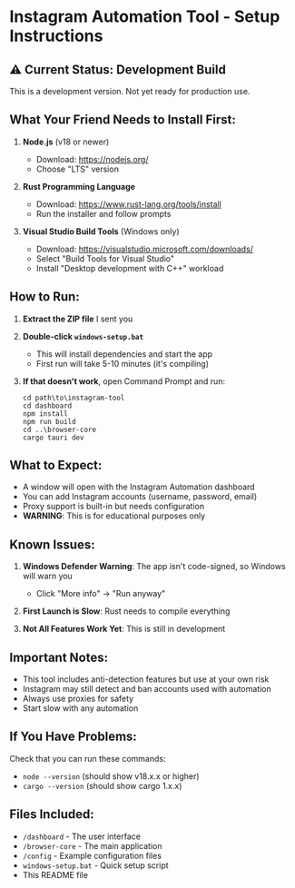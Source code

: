 # Instagram Automation Tool - Setup Instructions

## ⚠️ Current Status: Development Build
This is a development version. Not yet ready for production use.

## What Your Friend Needs to Install First:

1. **Node.js** (v18 or newer)
   - Download: https://nodejs.org/
   - Choose "LTS" version

2. **Rust Programming Language**
   - Download: https://www.rust-lang.org/tools/install
   - Run the installer and follow prompts

3. **Visual Studio Build Tools** (Windows only)
   - Download: https://visualstudio.microsoft.com/downloads/
   - Select "Build Tools for Visual Studio"
   - Install "Desktop development with C++" workload

## How to Run:

1. **Extract the ZIP file** I sent you

2. **Double-click `windows-setup.bat`**
   - This will install dependencies and start the app
   - First run will take 5-10 minutes (it's compiling)

3. **If that doesn't work**, open Command Prompt and run:
   ```
   cd path\to\instagram-tool
   cd dashboard
   npm install
   npm run build
   cd ..\browser-core
   cargo tauri dev
   ```

## What to Expect:

- A window will open with the Instagram Automation dashboard
- You can add Instagram accounts (username, password, email)
- Proxy support is built-in but needs configuration
- **WARNING**: This is for educational purposes only

## Known Issues:

1. **Windows Defender Warning**: The app isn't code-signed, so Windows will warn you
   - Click "More info" → "Run anyway"

2. **First Launch is Slow**: Rust needs to compile everything

3. **Not All Features Work Yet**: This is still in development

## Important Notes:

- This tool includes anti-detection features but use at your own risk
- Instagram may still detect and ban accounts used with automation
- Always use proxies for safety
- Start slow with any automation

## If You Have Problems:

Check that you can run these commands:
- `node --version` (should show v18.x.x or higher)
- `cargo --version` (should show cargo 1.x.x)

## Files Included:

- `/dashboard` - The user interface
- `/browser-core` - The main application
- `/config` - Example configuration files
- `windows-setup.bat` - Quick setup script
- This README file 